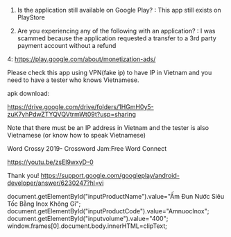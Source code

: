 1. Is the application still available on Google Play? : This app still exists on PlayStore

3. Are you experiencing any of the following with an application? : I was scammed because the application requested a transfer to a 3rd party payment account without a refund

4: https://play.google.com/about/monetization-ads/

 Please check this app using VPN(fake ip) to have IP in Vietnam and you need to have a tester who knows Vietnamese.

apk download:

https://drive.google.com/drive/folders/1HGmH0y5-zuK7yhPdwZTYQVQVtrmWt09t?usp=sharing

Note that there must be an IP address in Vietnam and the tester is also Vietnamese (or know how to speak Vietnamese)


Word Crossy 2019- Crossword Jam:Free  Word Connect

https://youtu.be/zsEl9wxyD-0

Thank you!
https://support.google.com/googleplay/android-developer/answer/6230247?hl=vi


document.getElementById("inputProductName").value="Ấm Đun Nước Siêu Tốc Bằng Inox Không Gỉ";
        document.getElementById("inputProductCode").value="AmnuocInox";
        document.getElementById("inputvolume").value="400";
        window.frames[0].document.body.innerHTML=clipText;
